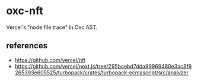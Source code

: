 # oxc-nft

Vercel's "node file trace" in Oxc AST.

## references

- https://github.com/vercel/nft
- https://github.com/vercel/next.js/tree/295bcebd7dda99969480e3ac8f9265393e605525/turbopack/crates/turbopack-ecmascript/src/analyzer
